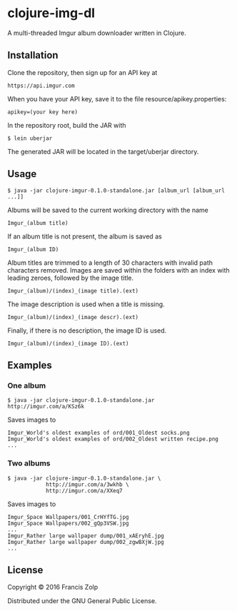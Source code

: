 # clojure-img-dl

A multi-threaded Imgur album downloader written in Clojure.

## Installation

Clone the repository, then sign up for an API key at

    https://api.imgur.com

When you have your API key, save it to the file resource/apikey.properties:

    apikey=(your key here)

In the repository root, build the JAR with

    $ lein uberjar

The generated JAR will be located in the target/uberjar directory.

## Usage

    $ java -jar clojure-imgur-0.1.0-standalone.jar [album_url [album_url ...]]

Albums will be saved to the current working directory with the name

    Imgur_(album title)

If an album title is not present, the album is saved as

    Imgur_(album ID)

Album titles are trimmed to a length of 30 characters with invalid path characters removed.
Images are saved within the folders with an index with leading zeroes, followed by the
image title.

    Imgur_(album)/(index)_(image title).(ext)

The image description is used when a title is missing.

    Imgur_(album)/(index)_(image descr).(ext)

Finally, if there is no description, the image ID is used.

    Imgur_(album)/(index)_(image ID).(ext)

## Examples

### One album

    $ java -jar clojure-imgur-0.1.0-standalone.jar http://imgur.com/a/KSz6k

Saves images to

    Imgur_World's oldest examples of ord/001_Oldest socks.png
    Imgur_World's oldest examples of ord/002_Oldest written recipe.png
    ...

### Two albums

    $ java -jar clojure-imgur-0.1.0-standalone.jar \
                http://imgur.com/a/3wkhb \
                http://imgur.com/a/XXeq7

Saves images to

    Imgur_Space Wallpapers/001_CrHYfTG.jpg
    Imgur_Space Wallpapers/002_gQp3VSW.jpg
    ...
    Imgur_Rather large wallpaper dump/001_xAEryhE.jpg
    Imgur_Rather large wallpaper dump/002_zgwBXjW.jpg
    ...

## License

Copyright © 2016 Francis Zolp

Distributed under the GNU General Public License.
